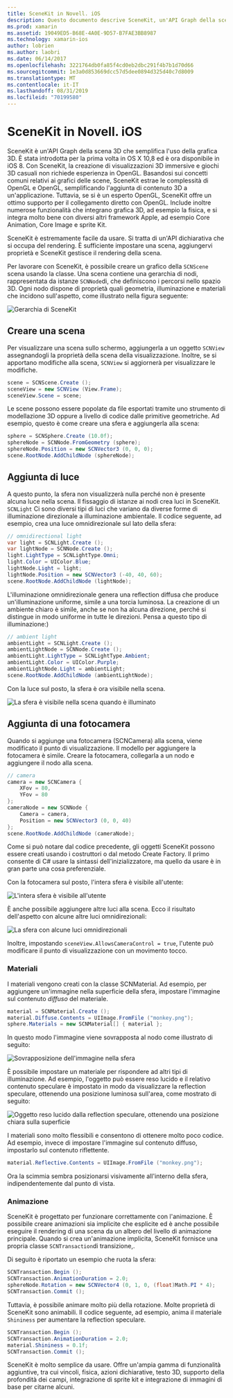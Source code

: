```yaml
---
title: SceneKit in Novell. iOS
description: Questo documento descrive SceneKit, un'API Graph della scena 3D che semplifica l'uso della grafica 3D astraendone le complessità di OpenGL.
ms.prod: xamarin
ms.assetid: 19049ED5-B68E-4A0E-9D57-B7FAE3BB8987
ms.technology: xamarin-ios
author: lobrien
ms.author: laobri
ms.date: 06/14/2017
ms.openlocfilehash: 3221764db0fa85f4cd0eb2dbc291f4b7b1d70d66
ms.sourcegitcommit: 1e3a0d853669dcc57d5dee0894d325d40c7d8009
ms.translationtype: MT
ms.contentlocale: it-IT
ms.lasthandoff: 08/31/2019
ms.locfileid: "70199580"
---
```

# <a name="scenekit-in-xamarinios"></a>SceneKit in Novell. iOS

SceneKit è un'API Graph della scena 3D che semplifica l'uso della grafica 3D. È stata introdotta per la prima volta in OS X 10,8 ed è ora disponibile in iOS 8. Con SceneKit, la creazione di visualizzazioni 3D immersive e giochi 3D casuali non richiede esperienza in OpenGL. Basandosi sui concetti comuni relativi ai grafici delle scene, SceneKit estrae le complessità di OpenGL e OpenGL, semplificando l'aggiunta di contenuto 3D a un'applicazione. Tuttavia, se si è un esperto OpenGL, SceneKit offre un ottimo supporto per il collegamento diretto con OpenGL. Include inoltre numerose funzionalità che integrano grafica 3D, ad esempio la fisica, e si integra molto bene con diversi altri framework Apple, ad esempio Core Animation, Core Image e sprite Kit.

SceneKit è estremamente facile da usare. Si tratta di un'API dichiarativa che si occupa del rendering. È sufficiente impostare una scena, aggiungervi proprietà e SceneKit gestisce il rendering della scena.

Per lavorare con SceneKit, è possibile creare un grafico della `SCNScene` scena usando la classe. Una scena contiene una gerarchia di nodi, rappresentata da istanze `SCNNode`di, che definiscono i percorsi nello spazio 3D. Ogni nodo dispone di proprietà quali geometria, illuminazione e materiali che incidono sull'aspetto, come illustrato nella figura seguente:

![](scenekit-images/image7.png "Gerarchia di SceneKit")

## <a name="create-a-scene"></a>Creare una scena

Per visualizzare una scena sullo schermo, aggiungerla a un oggetto `SCNView` assegnandogli la proprietà della scena della visualizzazione. Inoltre, se si apportano modifiche alla scena, `SCNView` si aggiornerà per visualizzare le modifiche.

```csharp
scene = SCNScene.Create ();
sceneView = new SCNView (View.Frame);
sceneView.Scene = scene;
```

Le scene possono essere popolate da file esportati tramite uno strumento di modellazione 3D oppure a livello di codice dalle primitive geometriche. Ad esempio, questo è come creare una sfera e aggiungerla alla scena:

```csharp
sphere = SCNSphere.Create (10.0f);
sphereNode = SCNNode.FromGeometry (sphere);
sphereNode.Position = new SCNVector3 (0, 0, 0);
scene.RootNode.AddChildNode (sphereNode);
```

## <a name="adding-light"></a>Aggiunta di luce

A questo punto, la sfera non visualizzerà nulla perché non è presente alcuna luce nella scena. Il fissaggio di istanze ai nodi crea luci in SceneKit. `SCNLight` Ci sono diversi tipi di luci che variano da diverse forme di illuminazione direzionale a illuminazione ambientale. Il codice seguente, ad esempio, crea una luce omnidirezionale sul lato della sfera:

```csharp
// omnidirectional light
var light = SCNLight.Create ();
var lightNode = SCNNode.Create ();
light.LightType = SCNLightType.Omni;
light.Color = UIColor.Blue;
lightNode.Light = light;
lightNode.Position = new SCNVector3 (-40, 40, 60);
scene.RootNode.AddChildNode (lightNode);
```

L'illuminazione omnidirezionale genera una reflection diffusa che produce un'illuminazione uniforme, simile a una torcia luminosa. La creazione di un ambiente chiaro è simile, anche se non ha alcuna direzione, perché si distingue in modo uniforme in tutte le direzioni. Pensa a questo tipo di illuminazione:)

```csharp
// ambient light
ambientLight = SCNLight.Create ();
ambientLightNode = SCNNode.Create ();
ambientLight.LightType = SCNLightType.Ambient;
ambientLight.Color = UIColor.Purple;
ambientLightNode.Light = ambientLight;
scene.RootNode.AddChildNode (ambientLightNode);
```

Con la luce sul posto, la sfera è ora visibile nella scena.

![](scenekit-images/image8.png "La sfera è visibile nella scena quando è illuminato")

## <a name="adding-a-camera"></a>Aggiunta di una fotocamera

Quando si aggiunge una fotocamera (SCNCamera) alla scena, viene modificato il punto di visualizzazione. Il modello per aggiungere la fotocamera è simile. Creare la fotocamera, collegarla a un nodo e aggiungere il nodo alla scena.

```csharp
// camera
camera = new SCNCamera {
    XFov = 80,
    YFov = 80
};
cameraNode = new SCNNode {
    Camera = camera,
    Position = new SCNVector3 (0, 0, 40)
};
scene.RootNode.AddChildNode (cameraNode);
```

Come si può notare dal codice precedente, gli oggetti SceneKit possono essere creati usando i costruttori o dal metodo Create Factory. Il primo consente di C# usare la sintassi dell'inizializzatore, ma quello da usare è in gran parte una cosa preferenziale.

Con la fotocamera sul posto, l'intera sfera è visibile all'utente:

![](scenekit-images/image9.png "L'intera sfera è visibile all'utente")

È anche possibile aggiungere altre luci alla scena. Ecco il risultato dell'aspetto con alcune altre luci omnidirezionali:

![](scenekit-images/image10.png "La sfera con alcune luci omnidirezionali")

Inoltre, impostando `sceneView.AllowsCameraControl = true`, l'utente può modificare il punto di visualizzazione con un movimento tocco.

### <a name="materials"></a>Materiali

I materiali vengono creati con la classe SCNMaterial. Ad esempio, per aggiungere un'immagine nella superficie della sfera, impostare l'immagine sul contenuto *diffuso* del materiale.

```csharp
material = SCNMaterial.Create ();
material.Diffuse.Contents = UIImage.FromFile ("monkey.png");
sphere.Materials = new SCNMaterial[] { material };
```

In questo modo l'immagine viene sovrapposta al nodo come illustrato di seguito:

![](scenekit-images/image11.png "Sovrapposizione dell'immagine nella sfera")

È possibile impostare un materiale per rispondere ad altri tipi di illuminazione. Ad esempio, l'oggetto può essere reso lucido e il relativo contenuto speculare è impostato in modo da visualizzare la reflection speculare, ottenendo una posizione luminosa sull'area, come mostrato di seguito:

![](scenekit-images/image12.png "Oggetto reso lucido dalla reflection speculare, ottenendo una posizione chiara sulla superficie")

I materiali sono molto flessibili e consentono di ottenere molto poco codice. Ad esempio, invece di impostare l'immagine sul contenuto diffuso, impostarlo sul contenuto riflettente.

```csharp
material.Reflective.Contents = UIImage.FromFile ("monkey.png");
```

Ora la scimmia sembra posizionarsi visivamente all'interno della sfera, indipendentemente dal punto di vista.

### <a name="animation"></a>Animazione

SceneKit è progettato per funzionare correttamente con l'animazione. È possibile creare animazioni sia implicite che esplicite ed è anche possibile eseguire il rendering di una scena da un albero del livello di animazione principale. Quando si crea un'animazione implicita, SceneKit fornisce una propria classe `SCNTransaction`di transizione,.

Di seguito è riportato un esempio che ruota la sfera:

```csharp
SCNTransaction.Begin ();
SCNTransaction.AnimationDuration = 2.0;
sphereNode.Rotation = new SCNVector4 (0, 1, 0, (float)Math.PI * 4);
SCNTransaction.Commit ();
```

Tuttavia, è possibile animare molto più della rotazione. Molte proprietà di SceneKit sono animabili. Il codice seguente, ad esempio, anima il materiale `Shininess` per aumentare la reflection speculare.

```csharp
SCNTransaction.Begin ();
SCNTransaction.AnimationDuration = 2.0;
material.Shininess = 0.1f;
SCNTransaction.Commit ();
```

SceneKit è molto semplice da usare. Offre un'ampia gamma di funzionalità aggiuntive, tra cui vincoli, fisica, azioni dichiarative, testo 3D, supporto della profondità dei campi, integrazione di sprite kit e integrazione di immagini di base per citarne alcuni.
